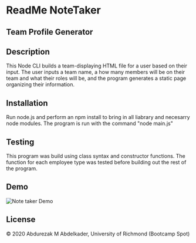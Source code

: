 # ReadMe NoteTaker 


## Team Profile Generator

   ## Description
   This Node CLI builds a team-displaying HTML file for a user based on their input. The user inputs a team name, a how many members will be on their team and what their roles will be, and the program generates a static page organizing their information.
   
   ## Installation 
   Run node.js and perform an npm install to bring in all liabrary and necesarry node modules. The program is run with the command "node main.js"
  
   ## Testing
   This program was build using class syntax and constructor functions. The function for each employee type was tested before building out the rest of the program.
  
## Demo
![Note taker Demo](Demo/note.gif)

## License
 © 2020 Abdurezak M Abdelkader, University of Richmond (Bootcamp Spot)